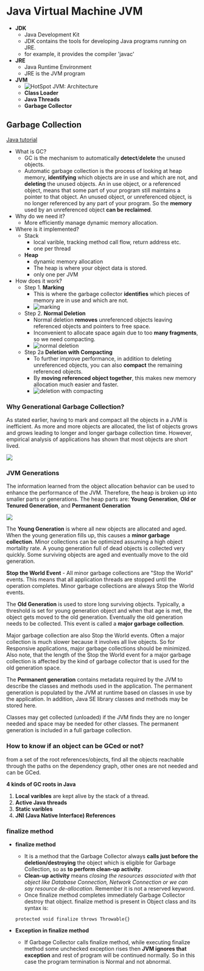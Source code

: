 <extoc></extoc>

# Java Virtual Machine JVM

- **JDK** 
    - Java Development Kit
    - JDK contains the tools for developing Java programs running on JRE.
    - for example, it provides the compiler 'javac'
- **JRE** 
    - Java Runtime Environment
    - JRE is the JVM program
- **JVM**
    - ![HotSpot JVM: Architecture](http://www.oracle.com/webfolder/technetwork/tutorials/obe/java/gc01/images/gcslides/Slide1.png)
    - **Class Loader**
    - **Java Threads**
    - **Garbage Collector**

## Garbage Collection

[Java tutorial](http://www.oracle.com/webfolder/technetwork/tutorials/obe/java/gc01/index.html)

- What is GC?
    - GC is the mechanism to automatically **detect**/**delete** the unused objects.
    - Automatic garbage collection is the process of looking at heap memory, **identifying** which objects are in use and which are not, and **deleting** the unused objects. An in use object, or a referenced object, means that some part of your program still maintains a pointer to that object. An unused object, or unreferenced object, is no longer referenced by any part of your program. So the **memory** used by an unreferenced object **can be reclaimed**.
- Why do we need it?
    - More efficiently manage dynamic memory allocation.
- Where is it implemented?
    - Stack
        - local varible, tracking method call flow, return address etc. 
        - one per thread
    - **Heap** 
        - dynamic memory allocation 
        - The heap is where your object data is stored.
        - only one per JVM
- How does it work?
    - Step 1. **Marking**
        - This is where the garbage collector **identifies** which pieces of memory are in use and which are not.
        - ![marking](http://www.oracle.com/webfolder/technetwork/tutorials/obe/java/gc01/images/gcslides/Slide3.png)
    - Step 2. **Normal Deletion**
        - Normal deletion **removes** unreferenced objects leaving referenced objects and pointers to free space.
        - Inconvenient to allocate space again due to too **many fragments**, so we need compacting.
        - ![normal deletion](http://www.oracle.com/webfolder/technetwork/tutorials/obe/java/gc01/images/gcslides/Slide1b.png)
    - Step 2a **Deletion with Compacting**
        - To further improve performance, in addition to deleting unreferenced objects, you can also **compact** the remaining referenced objects. 
        - By **moving referenced object together**, this makes new memory allocation much easier and faster.
        - ![deletion with compacting](http://www.oracle.com/webfolder/technetwork/tutorials/obe/java/gc01/images/gcslides/Slide4.png)

### Why Generational Garbage Collection?

As stated earlier, having to mark and compact all the objects in a JVM is inefficient. As more and more objects are allocated, the list of objects grows and grows leading to longer and longer garbage collection time. However, empirical analysis of applications has shown that most objects are short lived.

![](http://www.oracle.com/webfolder/technetwork/tutorials/obe/java/gc01/images/ObjectLifetime.gif)

### JVM Generations

The information learned from the object allocation behavior can be used to enhance the performance of the JVM. Therefore, the heap is broken up into smaller parts or generations. The heap parts are: **Young Generation**, **Old or Tenured Generation**, and **Permanent Generation**

![](http://www.oracle.com/webfolder/technetwork/tutorials/obe/java/gc01/images/gcslides/Slide5.png)

The **Young Generation** is where all new objects are allocated and aged. When the young generation fills up, this causes a **minor garbage collection**. Minor collections can be optimized assuming a high object mortality rate. A young generation full of dead objects is collected very quickly. Some surviving objects are aged and eventually move to the old generation.

**Stop the World Event** - All minor garbage collections are "Stop the World" events. This means that all application threads are stopped until the operation completes. Minor garbage collections are always Stop the World events.

The **Old Generation** is used to store long surviving objects. Typically, a threshold is set for young generation object and when that age is met, the object gets moved to the old generation. Eventually the old generation needs to be collected. This event is called a **major garbage collection**.

Major garbage collection are also Stop the World events. Often a major collection is much slower because it involves all live objects. So for Responsive applications, major garbage collections should be minimized. Also note, that the length of the Stop the World event for a major garbage collection is affected by the kind of garbage collector that is used for the old generation space.

The **Permanent generation** contains metadata required by the JVM to describe the classes and methods used in the application. The permanent generation is populated by the JVM at runtime based on classes in use by the application. In addition, Java SE library classes and methods may be stored here.

Classes may get collected (unloaded) if the JVM finds they are no longer needed and space may be needed for other classes. The permanent generation is included in a full garbage collection.

### How to know if an object can be GCed or not?

from a set of the root references/objects, find all the objects reachable through the paths on the dependency graph, other ones are not needed and can be GCed.

**4 kinds of GC roots in Java**

1. **Local varibles** are kept alive by the stack of a thread.
2. **Active Java threads**
3. **Static varibles**
4. **JNI (Java Native Interface) References**

### finalize method

- **finalize method**
    - It is a method that the Garbage Collector always **calls just before the deletion/destroying** the object which is eligible for Garbage Collection, so as **to perform clean-up activity**. 
    - **Clean-up activity** means _closing the resources associated with that object like Database Connection, Network Connection or we can say resource de-allocation_. Remember it is not a reserved keyword.
    - Once finalize method completes immediately Garbage Collector destroy that object. finalize method is present in Object class and its syntax is:

    ```protected void finalize throws Throwable{}```

- **Exception in finalize method**
    - If Garbage Collector calls finalize method, while executing finalize method some unchecked exception rises then **JVM ignores that exception** and rest of program will be continued normally. So in this case the program termination is Normal and not abnormal.

